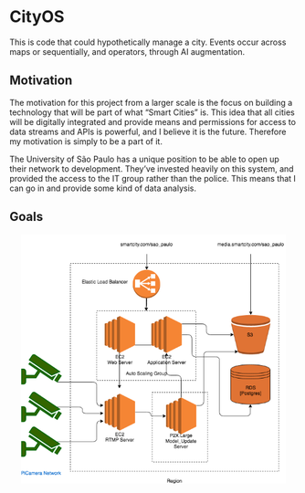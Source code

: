 # CityOS
This is code that could hypothetically manage a city. Events occur across maps or sequentially, and operators, through AI augmentation.

## Motivation

The motivation for this project from a larger scale is the focus on building a technology that will be part of what “Smart Cities” is.
This idea that all cities will be digitally integrated and provide means and permissions for access to data streams and APIs is powerful,
and I believe it is the future. Therefore my motivation is simply to be a part of it.

The University of São Paulo has a unique position to be able to open up their network to development. 
They’ve invested heavily on this system, and provided the access to the IT group rather than the police. 
This means that I can go in and provide some kind of data analysis.

## Goals

<div style="text-align:center;margin-left:20px;margin-right:20px;"><img src ="https://raw.githubusercontent.com/samcrane8/CityOS/master/Sao_Paulo_System_Diagram.png" /></div>

